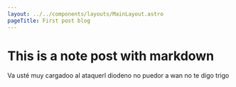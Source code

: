 ```yaml
---
layout: ../../components/layouts/MainLayout.astro
pageTitle: First post blog
---
```


# This is a note post with markdown

Va usté muy cargadoo al ataquerl diodeno no puedor a wan no te digo trigo
